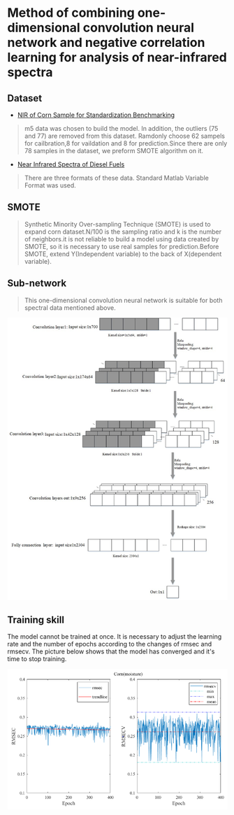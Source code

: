 # Method of combining one-dimensional convolution neural network and negative correlation learning for analysis of near-infrared spectra
## Dataset
* [NIR of Corn Sample for Standardization Benchmarking](http://www.eigenvector.com/data/Corn/index.html) <br>
> m5 data was chosen to build the model. In addition, the outliers (75 and 77) are removed from this dataset. Ramdonly choose 62 sampels for cailbration,8 for vaildation and 8 for prediction.Since there are only 78 samples in the dataset, we preform SMOTE algorithm on it.
* [Near Infrared Spectra of Diesel Fuels](http://www.eigenvector.com/data/SWRI/index.html)<br>
 > There are three formats of these data. Standard Matlab Variable Format was used.
## SMOTE
> Synthetic Minority Over-sampling Technique (SMOTE) is used to expand corn dataset.N/100 is the sampling ratio and k is the number of neighbors.it is not reliable to build a model using data created by SMOTE, so it is necessary to use real samples for prediction.Before SMOTE, extend Y(Independent variable) to the back of X(dependent variable).

## Sub-network
>This one-dimensional convolution neural network is suitable for both spectral data mentioned above.  

![](https://github.com/grapefruitXLJ/CNN_NCL/blob/master/cnn%20structure.jpg)

## Training skill
The model cannot be trained at once. It is necessary to adjust the learning rate and the number of epochs according to the changes of rmsec and rmsecv. The picture below shows that the model has converged and it's time to stop training.

![](https://github.com/grapefruitXLJ/CNN_NCL/blob/master/Changes%20of%20RMSEC%20and%20RMSECV.png)


